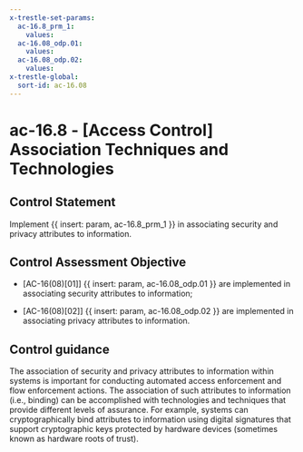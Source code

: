```yaml
---
x-trestle-set-params:
  ac-16.8_prm_1:
    values:
  ac-16.08_odp.01:
    values:
  ac-16.08_odp.02:
    values:
x-trestle-global:
  sort-id: ac-16.08
---
```


# ac-16.8 - \[Access Control\] Association Techniques and Technologies

## Control Statement

Implement {{ insert: param, ac-16.8_prm_1 }} in associating security and privacy attributes to information.

## Control Assessment Objective

- \[AC-16(08)[01]\] {{ insert: param, ac-16.08_odp.01 }} are implemented in associating security attributes to information;

- \[AC-16(08)[02]\] {{ insert: param, ac-16.08_odp.02 }} are implemented in associating privacy attributes to information.

## Control guidance

The association of security and privacy attributes to information within systems is important for conducting automated access enforcement and flow enforcement actions. The association of such attributes to information (i.e., binding) can be accomplished with technologies and techniques that provide different levels of assurance. For example, systems can cryptographically bind attributes to information using digital signatures that support cryptographic keys protected by hardware devices (sometimes known as hardware roots of trust).
